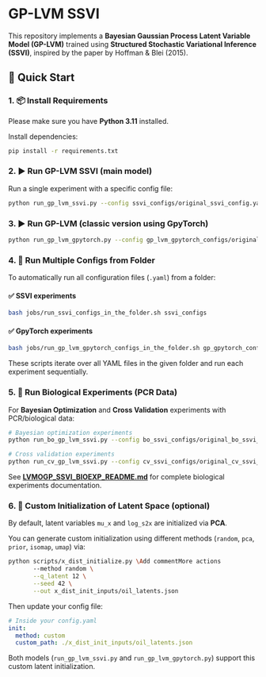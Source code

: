 # GP-LVM SSVI

This repository implements a **Bayesian Gaussian Process Latent Variable Model (GP-LVM)** trained using **Structured Stochastic Variational Inference (SSVI)**, inspired by the paper by Hoffman & Blei (2015).


## 🚀 Quick Start

### 1. 📦 Install Requirements

Please make sure you have **Python 3.11** installed.

Install dependencies:

```bash
pip install -r requirements.txt
```


### 2. ▶️ Run GP-LVM SSVI (main model)

Run a single experiment with a specific config file:

```bash
python run_gp_lvm_ssvi.py --config ssvi_configs/original_ssvi_config.yaml
```


### 3. ▶️ Run GP-LVM (classic version using GpyTorch)

```bash
python run_gp_lvm_gpytorch.py --config gp_lvm_gpytorch_configs/original_gp_lvm_gpytorch_config.yaml
```


### 4. 🔁 Run Multiple Configs from Folder

To automatically run all configuration files (`.yaml`) from a folder:

#### ✅ SSVI experiments

```bash
bash jobs/run_ssvi_configs_in_the_folder.sh ssvi_configs
```

#### ✅ GpyTorch experiments

```bash
bash jobs/run_gp_lvm_gpytorch_configs_in_the_folder.sh gp_gpytorch_configs
```

These scripts iterate over all YAML files in the given folder and run each experiment sequentially.


### 5. 🧬 Run Biological Experiments (PCR Data)

For **Bayesian Optimization** and **Cross Validation** experiments with PCR/biological data:

```bash
# Bayesian optimization experiments
python run_bo_gp_lvm_ssvi.py --config bo_ssvi_configs/original_bo_ssvi_config.yaml

# Cross validation experiments  
python run_cv_gp_lvm_ssvi.py --config cv_ssvi_configs/original_cv_ssvi_config.yaml
```

See **[LVMOGP_SSVI_BIOEXP_README.md](LVMOGP_SSVI_BIOEXP_README.md)** for complete biological experiments documentation.


### 6. 🔧 Custom Initialization of Latent Space (optional)

By default, latent variables `mu_x` and `log_s2x` are initialized via **PCA**.

You can generate custom initialization using different methods (`random`, `pca`, `prior`, `isomap`, `umap`) via:

```bash
python scripts/x_dist_initialize.py \Add commentMore actions
       --method random \
       --q_latent 12 \
       --seed 42 \
       --out x_dist_init_inputs/oil_latents.json
```

Then update your config file:

```yaml
# Inside your config.yaml
init:
  method: custom
  custom_path: ./x_dist_init_inputs/oil_latents.json
```

Both models (`run_gp_lvm_ssvi.py` and `run_gp_lvm_gpytorch.py`) support this custom latent initialization.
